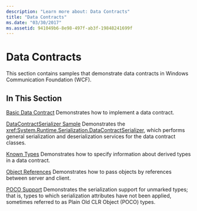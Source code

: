```yaml
---
description: "Learn more about: Data Contracts"
title: "Data Contracts"
ms.date: "03/30/2017"
ms.assetid: 941049b6-8e98-497f-ab3f-19848241699f
---
```

# Data Contracts

This section contains samples that demonstrate data contracts in Windows Communication Foundation (WCF).

## In This Section

 [Basic Data Contract](basic-data-contract.md)
Demonstrates how to implement a data contract.

 [DataContractSerializer Sample](datacontractserializer-sample.md)
Demonstrates the <xref:System.Runtime.Serialization.DataContractSerializer>, which performs general serialization and deserialization services for the data contract classes.

 [Known Types](known-types.md)
Demonstrates how to specify information about derived types in a data contract.

 [Object References](object-references.md)
Demonstrates how to pass objects by references between server and client.

 [POCO Support](poco-support.md)
Demonstrates the serialization support for unmarked types; that is, types to which serialization attributes have not been applied, sometimes referred to as Plain Old CLR Object (POCO) types.
